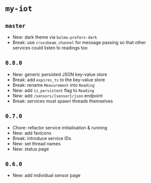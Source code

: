 # `my-iot`

## `master`

- New: dark theme via `bulma-prefers-dark`
- Break: use `crossbeam_channel` for message passing so that other services could listen to readings too

## `0.8.0`

- New: generic persisted JSON key-value store
- Break: add `expires_ts` to the key-value store
- Break: rename `Measurement` into `Reading`
- New: add `is_persistent` flag to `Reading`
- New: add `/sensors/{sensor}/json` endpoint
- Break: services must spawn threads themselves

## `0.7.0`

- Chore: refactor service initialisation & running
- New: add favicons
- Break: introduce service IDs
- New: set thread names
- New: status page

## `0.6.0`

- New: add individual sensor page
